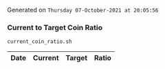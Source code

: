 Generated on `Thursday 07-October-2021 at 20:05:56`

### Current to Target Coin Ratio
`current_coin_ratio.sh`

Date|Current|Target|Ratio
---|---|---|---
